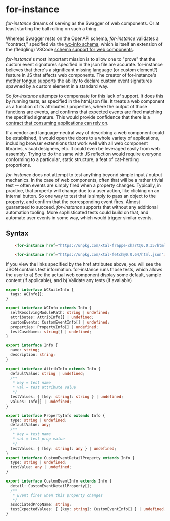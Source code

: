 # for-instance

*for-instance* dreams of serving as the Swagger of web components.  Or at least starting the ball rolling on such a thing.

Whereas Swagger rests on the OpenAPI schema, *for-instance* validates a "contract," specified via the [wc-info schema](https://github.com/bahrus/wc-info), which is itself an extension of the (fledgling) VSCode [schema support for web components](https://code.visualstudio.com/updates/v1_31#_html-and-css-custom-data-support).  

*for-instance*'s most important mission is to allow one to "prove" that the custom event signatures specified in the json file are accurate.  for-instance believes that there's a significant missing language (or custom element?) feature in JS that affects web components. The creator of for-instance's [mother tongue supports](https://www.developer.com/net/vb/article.php/1430631/Declaring-and-Raising-Events-in-Visual-Basic-6.htm) the ability to declare custom event signatures spawned by a custom element in a standard way.

So *for-instance* attempts to compensate for this lack of support.  It does this by running tests, as specified in the html.json file.  It treats a web component as a function of its attributes / properties, where the output of those functions are events, and confirms that expected events are fired matching the specified signature.  This would provide confidence that there is a [contract that consuming applications can rely on](https://martinfowler.com/articles/micro-frontends.html#Cross-applicationCommunication).

If a vendor and language-neutral way of describing a web component could be established, it would open the doors to a whole variety of applications, including browser extensions that work well with all web component libraries, visual designers, etc.  It could even be leveraged easily from web assembly.  Trying to do the same with JS reflection would require everyone conforming to a particular, static structure, a feat of cat-herding proportions.

*for-instance* does not attempt to test anything beyond simple input / output mechanics.  In the case of web components, often that will be a rather trivial test -- often events are simply fired when a property changes.  Typically, in practice, that property will change due to a user action, like clicking on an internal button.  So one way to test that is simply to pass an object to the property, and confirm that the corresponding event fires. Almost guaranteed to succeed. *for-instance* supports that without any additional automation tooling.  More sophisticated tests could build on that, and automate user events in some way, which would trigger similar events.

## Syntax

```html
    <for-instance href="https://unpkg.com/xtal-frappe-chart@0.0.35/html.json"></for-instance>

    <for-instance href="https://unpkg.com/xtal-fetch@0.0.64/html.json"></for-instance>
```

If you view the links specified by the href attributes above, you will see the JSON contains test information.  for-instance runs those tests, which allows the user to a)  See the actual web component display some default, sample content (if applicable), and b)  Validate any tests (if available)

```TypeScript
export interface WCSuiteInfo {
  tags: WCInfo[];
}

export interface WCInfo extends Info {
  selfResolvingModulePath: string | undefined;
  attributes: AttribInfo[] | undefined;
  customEvents: CustomEventInfo[] | undefined;
  properties: PropertyInfo[] | undefined;
  testCaseNames: string[] | undefined;
}

export interface Info {
  name: string;
  description: string;
}

export interface AttribInfo extends Info {
  defaultValue: string | undefined;
  /**
   * key = test name
   * val = test attribute value
   */
  testValues: { [key: string]: string } | undefined;
  values: Info[] | undefined;
}

export interface PropertyInfo extends Info {
  type: string | undefined;
  defaultValue: any;
  /**
   * key = test name
   * val = test prop value
   */
  testValues: { [key: string]: any } | undefined;
}
export interface CustomEventDetailProperty extends Info {
  type: string | undefined;
  testValue: any | undefined;
}

export interface CustomEventInfo extends Info {
  detail: CustomEventDetailProperty[];
  /**
   * Event fires when this property changes
   */
  associatedPropName: string;
  testExpectedValues: { [key: string]: CustomEventInfo[] } | undefined;
}


```

